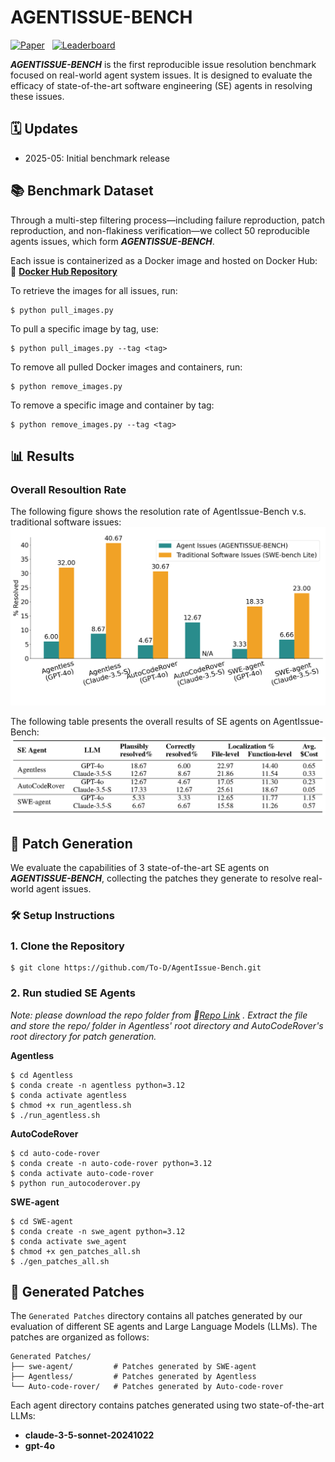 # AGENTISSUE-BENCH

[![Paper](https://img.shields.io/badge/Paper-ARXIV%3A2505.20749-B31B1B)](https://arxiv.org/pdf/2505.20749)&nbsp;&nbsp;
[![Leaderboard](https://img.shields.io/badge/View-Leaderboard-blue)](https://alfin06.github.io/AgentIssue-Bench-Leaderboard/)

***AGENTISSUE-BENCH*** is the first reproducible issue resolution benchmark focused on real-world agent system issues. It is designed to evaluate the efficacy of state-of-the-art software engineering (SE) agents in resolving these issues.

## 🗓️ Updates

- 2025-05: Initial benchmark release

## 📚 Benchmark Dataset

Through a multi-step filtering process—including failure reproduction, patch reproduction, and non-flakiness verification—we collect 50 reproducible agents issues, which form ***AGENTISSUE-BENCH***.

Each issue is containerized as a Docker image and hosted on Docker Hub:
🔗 **[Docker Hub Repository](https://hub.docker.com/r/llmagents/agentissue-bench/tags)**

To retrieve the images for all issues, run:
```
$ python pull_images.py
```
To pull a specific image by tag, use:
```
$ python pull_images.py --tag <tag>
```

To remove all pulled Docker images and containers, run:
```
$ python remove_images.py
```
To remove a specific image and container by tag:
```
$ python remove_images.py --tag <tag>
```

## 📊 Results

### Overall Resoultion Rate

The following figure shows the resolution rate of AgentIssue-Bench v.s. traditional software issues:
<img src="output\images\bar.png" alt="bar" />

The following table presents the overall results of SE agents on AgentIssue-Bench:
<img src="output\images\table_results.png" alt="table_results" />

## 🔧 Patch Generation

We evaluate the capabilities of 3 state-of-the-art SE agents on ***AGENTISSUE-BENCH***, collecting the patches they generate to resolve real-world agent issues.

### 🛠️ Setup Instructions

### 1. Clone the Repository

```
$ git clone https://github.com/To-D/AgentIssue-Bench.git
```

### 2. Run studied SE Agents

*Note: please download the repo folder from 🔗[Repo Link](https://drive.google.com/file/d/1obN3y2HYDsHfvr8hi0rymldgkjel5HNv/view?usp=sharing) . Extract the file and store the repo/ folder in Agentless' root directory and AutoCodeRover's root directory for patch generation.*

**Agentless**

```
$ cd Agentless
$ conda create -n agentless python=3.12
$ conda activate agentless
$ chmod +x run_agentless.sh
$ ./run_agentless.sh
```

**AutoCodeRover**

```
$ cd auto-code-rover
$ conda create -n auto-code-rover python=3.12
$ conda activate auto-code-rover
$ python run_autocoderover.py
```

**SWE-agent**

```
$ cd SWE-agent
$ conda create -n swe_agent python=3.12
$ conda activate swe_agent
$ chmod +x gen_patches_all.sh
$ ./gen_patches_all.sh
```

## 📁 Generated Patches

The `Generated Patches` directory contains all patches generated by our evaluation of different SE agents and Large Language Models (LLMs). The patches are organized as follows:

```
Generated Patches/
├── swe-agent/         # Patches generated by SWE-agent
├── Agentless/         # Patches generated by Agentless
└── Auto-code-rover/   # Patches generated by Auto-code-rover
```

Each agent directory contains patches generated using two state-of-the-art LLMs:

- **claude-3-5-sonnet-20241022**
- **gpt-4o**
